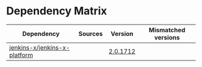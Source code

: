 # Dependency Matrix

Dependency | Sources | Version | Mismatched versions
---------- | ------- | ------- | -------------------
[jenkins-x/jenkins-x-platform](https://github.com/jenkins-x/jenkins-x-platform) |  | [2.0.1712](https://github.com/jenkins-x/jenkins-x-platform/releases/tag/v2.0.1712) | 
